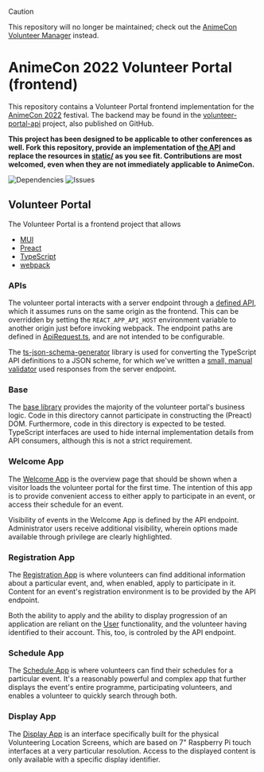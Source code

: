 > [!CAUTION]  
> This repository will no longer be maintained; check out the [AnimeCon Volunteer Manager](https://github.com/AnimeNL/volunteer-manager) instead.

AnimeCon 2022 Volunteer Portal (frontend)
===
This repository contains a Volunteer Portal frontend implementation for the [AnimeCon 2022](https://www.animecon.nl/) festival. The backend may be found in the [volunteer-portal-api](https://github.com/AnimeNL/volunteer-portal-api) project, also published on GitHub.

**This project has been designed to be applicable to other conferences as well. Fork this repository, provide an implementation of [the API](API.md) and replace the resources in [static/](static/) as you see fit. Contributions are most welcomed, even when they are not immediately applicable to AnimeCon.**

![Dependencies](https://img.shields.io/depfu/dependencies/github/AnimeNL/volunteer-portal) ![Issues](https://img.shields.io/github/issues/AnimeNL/volunteer-portal)

## Volunteer Portal
The Volunteer Portal is a frontend project that allows

  * [MUI](https://mui.com/)
  * [Preact](https://preactjs.com/)
  * [TypeScript](https://www.typescriptlang.org/)
  * [webpack](https://webpack.js.org/)

### APIs
The volunteer portal interacts with a server endpoint through a [defined API](src/api/), which it assumes runs on the same origin as the frontend. This can be overridden by setting the `REACT_APP_API_HOST` environment variable to another origin just before invoking webpack. The endpoint paths are defined in [ApiRequest.ts](src/base/ApiRequest.ts), and are not intended to be configurable.

The [ts-json-schema-generator](https://github.com/vega/ts-json-schema-generator) library is used for converting the TypeScript API definitions to a JSON scheme, for which we've written a [small, manual validator](src/base/ApiValidator.ts) used responses from the server endpoint.

### Base
The [base library](src/base/) provides the majority of the volunteer portal's business logic. Code in this directory cannot participate in constructing the (Preact) DOM. Furthermore, code in this directory is expected to be tested. TypeScript interfaces are used to hide internal implementation details from API consumers, although this is not a strict requirement.

### Welcome App
The [Welcome App](src/welcome/) is the overview page that should be shown when a visitor loads the volunteer portal for the first time. The intention of this app is to provide convenient access to either apply to participate in an event, or access their schedule for an event.

Visibility of events in the Welcome App is defined by the API endpoint. Administrator users receive additional visibility, wherein options made available through privilege are clearly highlighted.

### Registration App
The [Registration App](src/registration/) is where volunteers can find additional information about a particular event, and, when enabled, apply to participate in it. Content for an event's registration environment is to be provided by the API endpoint.

Both the ability to apply and the ability to display progression of an application are reliant on the [User](src/base/User.ts) functionality, and the volunteer having identified to their account. This, too, is controled by the API endpoint.

### Schedule App
The [Schedule App](src/schedule/) is where volunteers can find their schedules for a particular event. It's a reasonably powerful and complex app that further displays the event's entire programme, participating volunteers, and enables a volunteer to quickly search through both.

### Display App
The [Display App](src/display/) is an interface specifically built for the physical Volunteering Location Screens, which are based on 7" Raspberry Pi touch interfaces at a very particular resolution. Access to the displayed content is only available with a specific display identifier.
